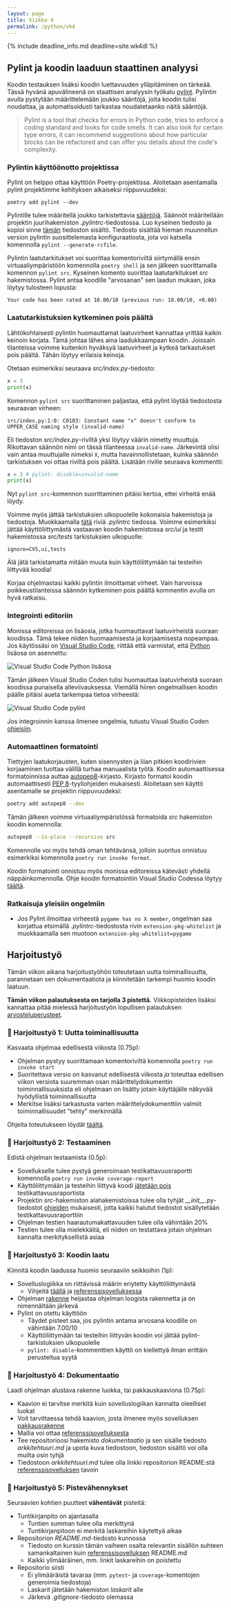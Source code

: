 ```yaml
---
layout: page
title: Viikko 4
permalink: /python/vk4
---
```


{% include deadline_info.md deadline=site.wk4dl %}

## Pylint ja koodin laaduun staattinen analyysi

Koodin testauksen lisäksi koodin luettavuuden ylläpitäminen on tärkeää. Tässä hyvänä apuvälineenä on staattisen analyysin työkalu [pylint](https://www.pylint.org/). Pylintin avulla pystytään määrittelemään joukko sääntöjä, joita koodin tulisi noudattaa, ja automatisoidusti tarkastaa noudatetaanko näitä sääntöjä.

> Pylint is a tool that checks for errors in Python code, tries to enforce a coding standard and looks for code smells. It can also look for certain type errors, it can recommend suggestions about how particular blocks can be refactored and can offer you details about the code's complexity.

### Pylintin käyttöönotto projektissa

Pylint on helppo ottaa käyttöön Poetry-projektissa. Aloitetaan asentamalla pylint projektimme kehityksen aikaiseksi riippuvuudeksi:

```
poetry add pylint --dev
```

Pylintille tulee määritellä joukko tarkistettavia [sääntöjä](http://pylint.pycqa.org/en/2.6/technical_reference/features.html). Säännöt määritellään projektin juurihakemiston _.pylintrc_-tiedostossa. Luo kyseinen tiedosto ja kopioi sinne [tämän]({{site.repo_url}}/tree/master/materiaali/python/.pylintrc) tiedoston sisältö. Tiedosto sisältää hieman muunnellun version pylintin suosittelemasta konfiguraatiosta, jota voi katsella komennolla `pylint --generate-rcfile`.

Pylintin laatutarkitukset voi suorittaa komentoriviltä siirtymällä ensin virtuaaliympäristöön komennolla `poetry shell` ja sen jälkeen suorittamalla komennon `pylint src`. Kyseinen komento suorittaa laatutarkitukset _src_ hakemistossa. Pylint antaa koodille "arvosanan" sen laadun mukaan, joka löytyy tulosteen lopusta:

```
Your code has been rated at 10.00/10 (previous run: 10.00/10, +0.00)
```

### Laatutarkistuksien kytkeminen pois päältä

Lähtökohtaisesti pylintin huomauttamat laatuvirheet kannattaa yrittää kaikin keinoin korjata. Tämä johtaa lähes aina laadukkaampaan koodin. Joissain tilanteissa voimme kuitenkin hyväksyä laatuvirheet ja kytkeä tarkastukset pois päältä. Tähän löytyy erilaisia keinoja.

Otetaan esimerkiksi seuraava _src/index.py_-tiedosto:

```python
x = 3
print(x)
```

Komennon `pylint src` suorittaminen paljastaa, että pylint löytää tiedostosta seuraavan virheen:

```
src/index.py:1:0: C0103: Constant name "x" doesn't conform to UPPER_CASE naming style (invalid-name)
```

Eli tiedoston _src/index.py_-riviltä yksi löytyy väärin nimetty muuttuja. Rikottavan säännön nimi on tässä tilanteessa `invalid-name`. Järkevintä olisi vain antaa muuttujalle nimeksi `X`, mutta havainnollistetaan, kuinka säännön tarkistuksen voi ottaa riviltä pois päältä. Lisätään riville seuraava kommentti:

```python
x = 3 # pylint: disable=invalid-name
print(x)
```

Nyt `pylint src`-komennon suorittaminen pitäisi kertoa, ettei virheitä enää löydy.

Voimme myös jättää tarkistuksien ulkopuolelle kokonaisia hakemistoja ja tiedostoja. Muokkaamalla [tätä]({{site.repo_url}}/tree/master/materiaali/python/.pylintrc#L13) riviä _.pylintrc_ tiedossa. Voimme esimerkiksi jättää käyttöliittymästä vastaavan koodin hakemistossa _src/ui_ ja testit hakemistossa _src/tests_ tarkistuksien ulkopuolle:

```
ignore=CVS,ui,tests
```

Älä jätä tarkistamatta mitään muuta kuin käyttöliittymään tai testeihin liittyvää koodia!

Korjaa ohjelmastasi kaikki pylintin ilmoittamat virheet. Vain harvoissa poikkeustilanteissa säännön kytkeminen pois päältä kommentin avulla on hyvä ratkaisu.

### Integrointi editoriin

Monissa editoreissa on lisäosia, jotka huomauttavat laatuvirheistä suoraan koodissa. Tämä tekee niiden huomaamisesta ja korjaamisesta nopeampaa. Jos käytössäsi on [Visual Studio Code](https://code.visualstudio.com/), riittää että varmistat, että [Python](https://marketplace.visualstudio.com/items?itemName=ms-python.python) lisäosa on asennettu:

![Visual Studio Code Python lisäosa](/assets/images/python/vscode-python-lisaosa.png)

Tämän jälkeen Visual Studio Coden tulisi huomauttaa laatuvirheistä suoraan koodissa punaisella alleviivauksessa. Viemällä hiiren ongelmallisen koodin päälle pitäisi aueta tarkempaa tietoa virheestä:

![Visual Studio Code pylint](/assets/images/python/vscode-pylint.png)

Jos integroinnin kanssa ilmenee ongelmia, tutustu Visual Studio Coden [ohjeisiin](https://code.visualstudio.com/docs/python/linting).

### Automaattinen formatointi

Tiettyjen laatukorjausten, kuten sisennysten ja liian pitkien koodirivien korjaaminen tuottaa välillä turhaa manuaalista työtä. Koodin automaattisessa formatoinnissa auttaa [autopep8](https://pypi.org/project/autopep8/)-kirjasto. Kirjasto formatoi koodin automaattisesti [PEP 8](https://www.python.org/dev/peps/pep-0008/)-tyyliohjeiden mukaisesti. Aloitetaan sen käyttö asentamalle se projektin riippuvuudeksi:

```bash
poetry add autopep8 --dev
```

Tämän jälkeen voimme virtuaaliympäristössä formatoida _src_ hakemiston koodin komennolla:

```bash
autopep8 --in-place --recursive src
```

Komennolle voi myös tehdä oman tehtävänsä, jolloin suoritus onnistuu esimerkiksi komennolla `poetry run invoke format`.

Koodin formatointi onnistuu myös monissa editoreissa kätevästi yhdellä näppäinkomennolla. Ohje koodin formatointiin Visual Studio Codessa löytyy [täältä](https://code.visualstudio.com/docs/editor/codebasics#_formatting).

### Ratkaisuja yleisiin ongelmiin

- Jos Pylint ilmoittaa virheestä `pygame has no X member`, ongelman saa korjattua etsimällä _.pylintrc_-tiedostosta rivin `extension-pkg-whitelist` ja muokkaamalla sen muotoon `extension-pkg-whitelist=pygame`

## Harjoitustyö

Tämän viikon aikana harjoitustyöhön toteutetaan uutta toiminallisuutta, parannetaan sen dokumentaatiota ja kiinnitetään tarkempi huomio koodin laatuun.

**Tämän viikon palautuksesta on tarjolla 3 pistettä.** Viikkopisteiden lisäksi kannattaa pitää mielessä harjoitustyön lopullisen palautuksen [arvosteluperusteet](/python/arvosteluperusteet).

### 🧪 Harjoitustyö 1: Uutta toiminallisuutta

Kasvaata ohjelmaa edellisestä viikosta (0.75p):

- Ohjelman pystyy suorittamaan komentoriviltä komennolla `poetry run invoke start`
- Suoritettava versio on kasvanut edellisestä viikosta _ja_ toteuttaa edellisen viikon versiota suuremman osan määrittelydokumentin toiminnallisuuksista eli ohjelmaan on lisätty jotain käyttäjälle näkyvää hyödyllistä toiminnallisuutta
- Merkitse lisäksi tarkastusta varten määrittelydokumenttiin valmiit toiminnallisuudet "tehty" merkinnällä

Ohjeita toteutukseen löydät [täältä](/python/toteutus).

### 🧪 Harjoitustyö 2: Testaaminen

Edistä ohjelman testaamista (0.5p):

- Sovellukselle tulee pystyä generoimaan testikattavuusraportti komennolla `poetry run invoke coverage-report`
- Käyttöliittymään ja testeihin liittyvä koodi [jätetään pois](/python/coverage#tiedostojen-jättäminen-raportin-ulkopuolelle) testikattavuusraportista
- Projektin _src_-hakemiston alahakemistoissa tulee olla tyhjät <i>\_\_init\_\_.py</i>-tiedostot [ohjeiden](/python/coverage#testikattavuusraportti) mukaisesti, jotta kaikki halutut tiedostot sisällytetään testikattavuusraporttiin
- Ohjelman testien haarautumakattavuuden tulee olla vähintään 20%
- Testien tulee olla mielekkäitä, eli niiden on testattava jotain ohjelman kannalta merkityksellistä asiaa

### 🧪 Harjoitustyö 3: Koodin laatu

Kiinnitä koodin laadussa huomio seuraaviin seikkoihin (1p):

- Sovelluslogiikka on riittävissä määrin eriytetty käyttöliittymästä
  - Vihjeitä [täällä](/python/toteutus) ja [referenssisovelluksessa]({{site.python_reference_app_url}}/blob/master/dokumentaatio/arkkitehtuuri.md)
- Ohjelman [rakenne](/python/koodin-laatuvaatimukset#rakenne) heijastaa ohjelman loogista rakennetta ja on nimennältään järkevä
- Pylint on otettu käyttöön
  - Täydet pisteet saa, jos pylintin antama arvosana koodille on vähintään 7.00/10
  - Käyttöliittymään tai testeihin liittyvän koodin voi jättää pylint-tarkistuksien ulkopuolelle
  - `pylint: disable`-kommenttien käyttö on kiellettyä ilman erittäin perusteltua syytä

### 🧪 Harjoitustyö 4: Dokumentaatio

Laadi ohjelman alustava rakenne luokka, tai pakkauskaaviona (0.75p):

- Kaavion ei tarvitse merkitä kuin sovelluslogiikan kannalta oleelliset luokat
- Voit tarvittaessa tehdä kaavion, josta ilmenee myös sovelluksen [pakkausrakenne](/python/materiaali#pakkauskaavio)
- Mallia voi ottaa [referenssisovelluksesta]({{site.python_reference_app_url}}/blob/master/dokumentaatio/arkkitehtuuri.md#sovelluslogiikka)
- Tee repositorioosi hakemisto _dokumentaatio_ ja sen sisälle tiedosto _arkkitehtuuri.md_ ja upota kuva tiedostoon, tiedoston sisältö voi olla muilta osin tyhjä
- Tiedostoon _arkkitehtuuri.md_ tulee olla linkki repositorion README:stä [referenssisovelluksen]({{site.python_reference_app_url}}) tavoin

### 🧪 Harjoitustyö 5: Pistevähennykset

Seuraavien kohtien puutteet **vähentävät** pisteitä:

- Tuntikirjanpito on ajantasalla
  - Tuntien summan tulee olla merkittynä
  - Tuntikirjanpitoon ei merkitä laskareihin käytettyä aikaa
- Repositorion _README.md_-tiedosto kunnossa
  - Tiedosto on kurssin tämän vaiheen osalta relevantin sisällön suhteen samankaltainen kuin [referenssisovelluksen]({{site.python_reference_app_url}}) README.md
  - Kaikki ylimääräinen, mm. linkit laskareihin on poistettu
- Repositorio siisti
  - Ei ylimääräistä tavaraa (mm. `pytest`- ja `coverage`-komentojen generoimia tiedostoja)
  - Laskarit jätetään hakemiston _laskarit_ alle
  - Järkevä _.gitignore_-tiedosto olemassa
